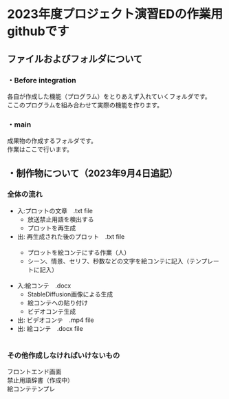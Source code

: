 # 2023年度プロジェクト演習EDの作業用githubです
## ファイルおよびフォルダについて
### ・Before integration<br>
各自が作成した機能（プログラム）をとりあえず入れていくフォルダです。<br>
ここのプログラムを組み合わせて実際の機能を作ります。<br>
### ・main<br>
成果物の作成するフォルダです。<br>
作業はここで行います。<br>
## ・制作物について（2023年9月4日追記）<br>
### 全体の流れ <br>
* 入:プロットの文章　.txt file<br>
    * 放送禁止用語を検出する<br>
    * プロットを再生成<br>
* 出: 再生成された後のプロット　.txt file<br><br>
    * プロットを絵コンテにする作業（人）<br>
    * シーン、情景、セリフ、秒数などの文字を絵コンテに記入（テンプレートに記入）<br><br>
* 入:絵コンテ　.docx<br>
    * StableDiffusion画像による生成<br>
    * 絵コンテへの貼り付け<br>
    * ビデオコンテ生成<br>
* 出: ビデオコンテ　.mp4 file<br>
* 出: 絵コンテ　.docx file<br><br>
### その他作成しなければいけないもの<br>
フロントエンド画面<br>
禁止用語辞書（作成中）<br>
絵コンテテンプレ
